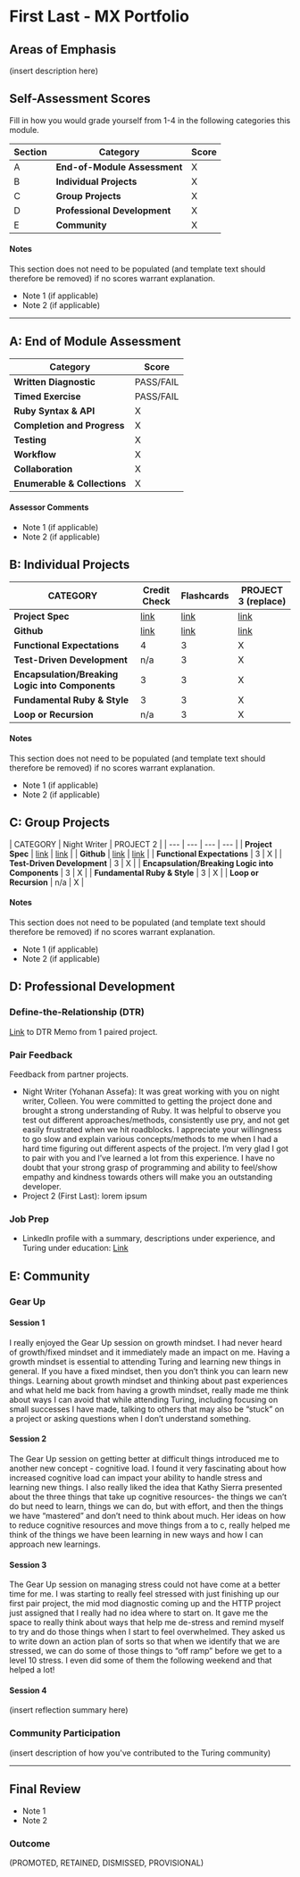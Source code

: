 # First Last - MX Portfolio

## Areas of Emphasis

(insert description here)

## Self-Assessment Scores

Fill in how you would grade yourself from 1-4 in the following categories this module.

| Section | Category | Score |
| --- | ----- | --- |
| A | **End-of-Module Assessment** | X |
| B | **Individual Projects** | X |
| C | **Group Projects** | X |
| D | **Professional Development** | X |
| E | **Community** | X |

#### Notes

This section does not need to be populated (and template text should therefore be removed) if no scores warrant explanation.

*   Note 1 (if applicable)
*   Note 2 (if applicable)

------------------------------------------------

## A: End of Module Assessment

| Category | Score |
| ----- | --- |
| **Written Diagnostic** | PASS/FAIL |
| **Timed Exercise** | PASS/FAIL |
| **Ruby Syntax & API** | X |
| **Completion and Progress** | X |
| **Testing** | X |
| **Workflow** | X |
| **Collaboration** | X |
| **Enumerable & Collections** | X |

#### Assessor Comments

*   Note 1 (if applicable)
*   Note 2 (if applicable)


## B: Individual Projects

| CATEGORY | Credit Check | Flashcards | PROJECT 3 (replace) |
| --- | --- | --- | --- |
| **Project Spec** | [link](http://backend.turing.io/module1/projects/credit_check) | [link](http://backend.turing.io/module1/projects/flashcards) | [link](http://example.com) |
| **Github** | [link](https://github.com/caward12/credit_check) | [link](https://github.com/caward12/flashcards) | [link](http://example.com) |
| **Functional Expectations** | 4 | 3 | X |
| **Test-Driven Development** | n/a | 3 | X |
| **Encapsulation/Breaking Logic into Components** | 3 | 3 | X |
| **Fundamental Ruby & Style** | 3 | 3 | X |
| **Loop or Recursion** | n/a | 3 | X |

#### Notes

This section does not need to be populated (and template text should therefore be removed) if no scores warrant explanation.

*   Note 1 (if applicable)
*   Note 2 (if applicable)


## C: Group Projects

| CATEGORY | Night Writer | PROJECT 2 |
| --- | --- | --- | --- |
| **Project Spec** | [link](http://backend.turing.io/module1/projects/night_writer) | [link](http://example.com) |
| **Github** | [link](https://github.com/caward12/night_writer) | [link](http://example.com) |
| **Functional Expectations** | 3 | X |
| **Test-Driven Development** | 3 | X |
| **Encapsulation/Breaking Logic into Components** | 3 | X |
| **Fundamental Ruby & Style** | 3 | X |
| **Loop or Recursion** | n/a | X |

#### Notes

This section does not need to be populated (and template text should therefore be removed) if no scores warrant explanation.

*   Note 1 (if applicable)
*   Note 2 (if applicable)


## D: Professional Development

### Define-the-Relationship (DTR)

[Link](http://example.com) to DTR Memo from 1 paired project.

### Pair Feedback

Feedback from partner projects.

*   Night Writer (Yohanan Assefa): It was great working with you on night writer, Colleen. You were committed to getting the project done and brought a strong understanding of Ruby. It was helpful to observe you test out different approaches/methods, consistently use pry, and not get easily frustrated when we hit roadblocks. I appreciate your willingness to go slow and explain various concepts/methods to me when I had a hard time figuring out different aspects of the project. I’m very glad I got to pair with you and I’ve learned a lot from this experience. I have no doubt that your strong grasp of programming and ability to feel/show empathy and kindness towards others will make you an outstanding developer.
*   Project 2 (First Last): lorem ipsum

### Job Prep

*   LinkedIn profile with a summary, descriptions under experience, and Turing under education: [Link](http://example.com)



## E: Community

### Gear Up

#### Session 1
I really enjoyed the Gear Up session on growth mindset. I had never heard of growth/fixed mindset and it immediately made an impact on me. Having a growth mindset is essential to attending Turing and learning new things in general. If you have a fixed mindset, then you don’t think you can learn new things. Learning about growth mindset and thinking about past experiences and what held me back from having a growth mindset, really made me think about ways I can avoid that while attending Turing, including focusing on small successes I have made, talking to others that may also be “stuck” on a project or asking questions when I don’t understand something.

#### Session 2
The Gear Up session on getting better at difficult things introduced me to another new concept - cognitive load. I found it very fascinating about how increased cognitive load can impact your ability to handle stress and learning new things. I also really liked the idea that Kathy Sierra presented about the three things that take up cognitive resources- the things we can’t do but need to learn, things we can do, but with effort, and then the things we have “mastered” and don’t need to think about much. Her ideas on how to reduce cognitive resources and move things from a to c, really helped me think of the things we have been learning in new ways and how I can approach new learnings.

#### Session 3
The Gear Up session on managing stress could not have come at a better time for me. I was starting to really feel stressed with just finishing up our first pair project, the mid mod diagnostic coming up and the HTTP project just assigned that I really had no idea where to start on. It gave me the space to really think about ways that help me de-stress and remind myself to try and do those things when I start to feel overwhelmed. They asked us to write down an action plan of sorts so that when we identify that we are stressed, we can do some of those things to “off ramp” before we get to a level 10 stress. I even did some of them the following weekend and that helped a lot! 

#### Session 4
(insert reflection summary here)

### Community Participation
(insert description of how you've contributed to the Turing community)

-------------------------------------------------------------

## Final Review

*   Note 1
*   Note 2

### Outcome

(PROMOTED, RETAINED, DISMISSED, PROVISIONAL)

